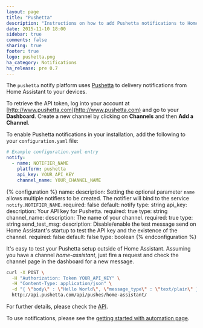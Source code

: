 ```yaml
---
layout: page
title: "Pushetta"
description: "Instructions on how to add Pushetta notifications to Home Assistant."
date: 2015-11-10 18:00
sidebar: true
comments: false
sharing: true
footer: true
logo: pushetta.png
ha_category: Notifications
ha_release: pre 0.7
---
```


The `pushetta` notify platform uses [Pushetta](http://www.pushetta.com) to delivery notifications from Home Assistant to your devices.

To retrieve the API token, log into your account at [http://www.pushetta.com](http://www.pushetta.com) and go to your **Dashboard**. Create a new  channel by clicking on **Channels** and then **Add a Channel**.

To enable Pushetta notifications in your installation, add the following to your `configuration.yaml` file:

```yaml
# Example configuration.yaml entry
notify:
  - name: NOTIFIER_NAME
    platform: pushetta
    api_key: YOUR_API_KEY
    channel_name: YOUR_CHANNEL_NAME
```

{% configuration %}
name:
  description: Setting the optional parameter `name` allows multiple notifiers to be created. The notifier will bind to the service `notify.NOTIFIER_NAME`.
  required: false
  default: notify
  type: string
api_key:
  description: Your API key for Pushetta.
  required: true
  type: string
channel_name:
  description: The name of your channel.
  required: true
  type: string
send_test_msg:
  description: Disable/enable the test message send on Home Assistant's startup to test the API key and the existence of the channel.
  required: false
  default: false
  type: boolean
{% endconfiguration %}

It's easy to test your Pushetta setup outside of Home Assistant. Assuming you have a channel *home-assistant*, just fire a request and check the channel page in the dashboard for a new message.

```bash
curl -X POST \
  -H "Authorization: Token YOUR_API_KEY" \
  -H "Content-Type: application/json" \
  -d "{ \"body\" : \"Hello World\", \"message_type\" : \"text/plain\" }" \
  http://api.pushetta.com/api/pushes/home-assistant/
```

For further details, please check the [API](http://pushetta.com/pushetta-api/).

To use notifications, please see the [getting started with automation page](/getting-started/automation/).
